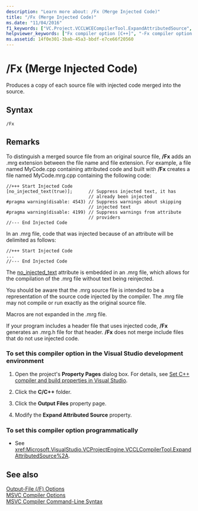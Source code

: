 ```yaml
---
description: "Learn more about: /Fx (Merge Injected Code)"
title: "/Fx (Merge Injected Code)"
ms.date: "11/04/2016"
f1_keywords: ["VC.Project.VCCLWCECompilerTool.ExpandAttributedSource", "/Fx", "VC.Project.VCCLCompilerTool.ExpandAttributedSource"]
helpviewer_keywords: ["Fx compiler option [C++]", "-Fx compiler option [C++]", "injected code", "merging injected code", "/Fx compiler option [C++]"]
ms.assetid: 14f0e301-3bab-45a3-bbdf-e7ce66f20560
---
```

# /Fx (Merge Injected Code)

Produces a copy of each source file with injected code merged into the source.

## Syntax

```
/Fx
```

## Remarks

To distinguish a merged source file from an original source file, **/Fx** adds an .mrg extension between the file name and file extension. For example, a file named MyCode.cpp containing attributed code and built with **/Fx** creates a file named MyCode.mrg.cpp containing the following code:

```
//+++ Start Injected Code
[no_injected_text(true)];      // Suppress injected text, it has
                               // already been injected
#pragma warning(disable: 4543) // Suppress warnings about skipping
                               // injected text
#pragma warning(disable: 4199) // Suppress warnings from attribute
                               // providers
//--- End Injected Code
```

In an .mrg file, code that was injected because of an attribute will be delimited as follows:

```
//+++ Start Injected Code
...
//--- End Injected Code
```

The [no_injected_text](../../windows/attributes/no-injected-text.md) attribute is embedded in an .mrg file, which allows for the compilation of the .mrg file without text being reinjected.

You should be aware that the .mrg source file is intended to be a representation of the source code injected by the compiler. The .mrg file may not compile or run exactly as the original source file.

Macros are not expanded in the .mrg file.

If your program includes a header file that uses injected code, **/Fx** generates an .mrg.h file for that header. **/Fx** does not merge include files that do not use injected code.

### To set this compiler option in the Visual Studio development environment

1. Open the project's **Property Pages** dialog box. For details, see [Set C++ compiler and build properties in Visual Studio](../working-with-project-properties.md).

1. Click the **C/C++** folder.

1. Click the **Output Files** property page.

1. Modify the **Expand Attributed Source** property.

### To set this compiler option programmatically

- See <xref:Microsoft.VisualStudio.VCProjectEngine.VCCLCompilerTool.ExpandAttributedSource%2A>.

## See also

[Output-File (/F) Options](output-file-f-options.md)<br/>
[MSVC Compiler Options](compiler-options.md)<br/>
[MSVC Compiler Command-Line Syntax](compiler-command-line-syntax.md)
